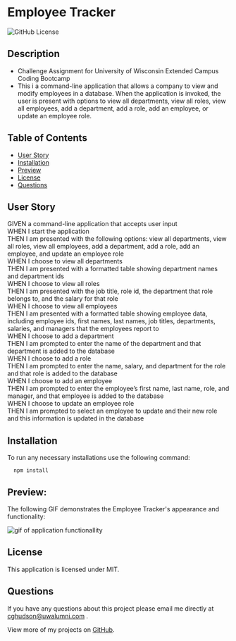 # Employee Tracker

![GitHub License](https://img.shields.io/badge/License-MIT-green)

## Description

- Challenge Assignment for University of Wisconsin Extended Campus Coding Bootcamp
- This i a command-line application that allows a company to view and modify employees in a database. When the application is invoked, the user is present with options to view all departments, view all roles, view all employees, add a department, add a role, add an employee, or update an employee role. 

## Table of Contents

- [User Story](#user-story)
- [Installation](#installation)
- [Preview](#preview)
- [License](#license)
- [Questions](#questions)

## User Story

GIVEN a command-line application that accepts user input
<br />
WHEN I start the application
<br />
THEN I am presented with the following options: view all departments, view all roles, view all employees, add a department, add a role, add an employee, and update an employee role
<br />
WHEN I choose to view all departments
<br />
THEN I am presented with a formatted table showing department names and department ids
<br />
WHEN I choose to view all roles
<br />
THEN I am presented with the job title, role id, the department that role belongs to, and the salary for that role
<br />
WHEN I choose to view all employees
<br />
THEN I am presented with a formatted table showing employee data, including employee ids, first names, last names, job titles, departments, salaries, and managers that the employees report to
<br />
WHEN I choose to add a department
<br />
THEN I am prompted to enter the name of the department and that department is added to the database
<br />
WHEN I choose to add a role
<br />
THEN I am prompted to enter the name, salary, and department for the role and that role is added to the database
<br />
WHEN I choose to add an employee
<br />
THEN I am prompted to enter the employee’s first name, last name, role, and manager, and that employee is added to the database
<br />
WHEN I choose to update an employee role
<br />
THEN I am prompted to select an employee to update and their new role and this information is updated in the database

## Installation

To run any necessary installations use the following command:

```
  npm install
```

## Preview:

The following GIF demonstrates the Employee Tracker's appearance and functionality:

![gif of application functionallity](./src/employee-tracker.gif)

## License

This application is licensed under MIT.

## Questions

If you have any questions about this project please email me directly at [cghudson@uwalumni.com](mailto:cghudson@uwalumni.com) .

View more of my projects on [GitHub](https://github.com/cghudson).
